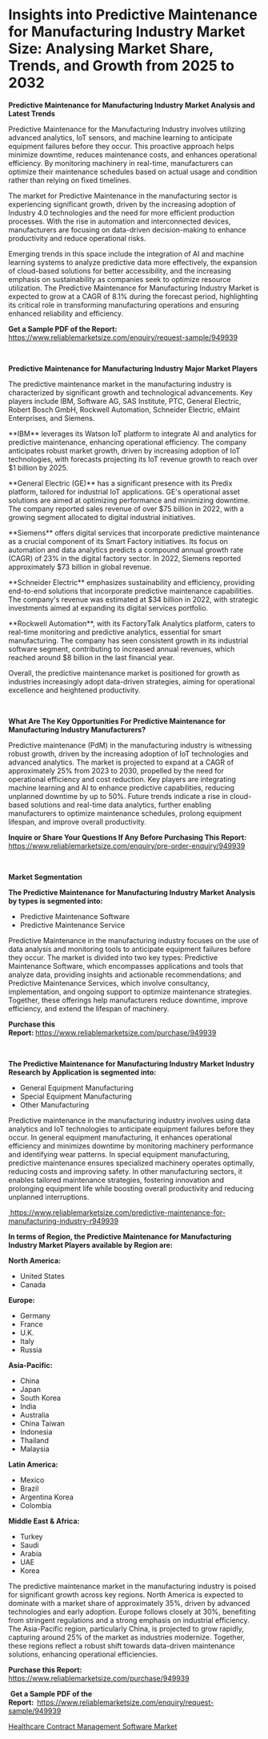 <p><h1>Insights into Predictive Maintenance for Manufacturing Industry Market Size: Analysing Market Share, Trends, and Growth from 2025 to 2032</h1></p><p><strong>Predictive Maintenance for Manufacturing Industry Market Analysis and Latest Trends</strong></p>
<p><p>Predictive Maintenance for the Manufacturing Industry involves utilizing advanced analytics, IoT sensors, and machine learning to anticipate equipment failures before they occur. This proactive approach helps minimize downtime, reduces maintenance costs, and enhances operational efficiency. By monitoring machinery in real-time, manufacturers can optimize their maintenance schedules based on actual usage and condition rather than relying on fixed timelines.</p><p>The market for Predictive Maintenance in the manufacturing sector is experiencing significant growth, driven by the increasing adoption of Industry 4.0 technologies and the need for more efficient production processes. With the rise in automation and interconnected devices, manufacturers are focusing on data-driven decision-making to enhance productivity and reduce operational risks. </p><p>Emerging trends in this space include the integration of AI and machine learning systems to analyze predictive data more effectively, the expansion of cloud-based solutions for better accessibility, and the increasing emphasis on sustainability as companies seek to optimize resource utilization. The Predictive Maintenance for Manufacturing Industry Market is expected to grow at a CAGR of 8.1% during the forecast period, highlighting its critical role in transforming manufacturing operations and ensuring enhanced reliability and efficiency.</p></p>
<p><strong>Get a Sample PDF of the Report:&nbsp;</strong> <a href="https://www.reliablemarketsize.com/enquiry/request-sample/949939?utm_campaign=2526&utm_medium=2&utm_source=Github&utm_content=ia&utm_term=05032025&utm_id=predictive-maintenance-for-manufacturing-industry">https://www.reliablemarketsize.com/enquiry/request-sample/949939</a></p>
<p>&nbsp;</p>
<p><strong>Predictive Maintenance for Manufacturing Industry Major Market Players</strong></p>
<p><p>The predictive maintenance market in the manufacturing industry is characterized by significant growth and technological advancements. Key players include IBM, Software AG, SAS Institute, PTC, General Electric, Robert Bosch GmbH, Rockwell Automation, Schneider Electric, eMaint Enterprises, and Siemens.</p><p>**IBM** leverages its Watson IoT platform to integrate AI and analytics for predictive maintenance, enhancing operational efficiency. The company anticipates robust market growth, driven by increasing adoption of IoT technologies, with forecasts projecting its IoT revenue growth to reach over $1 billion by 2025.</p><p>**General Electric (GE)** has a significant presence with its Predix platform, tailored for industrial IoT applications. GE's operational asset solutions are aimed at optimizing performance and minimizing downtime. The company reported sales revenue of over $75 billion in 2022, with a growing segment allocated to digital industrial initiatives.</p><p>**Siemens** offers digital services that incorporate predictive maintenance as a crucial component of its Smart Factory initiatives. Its focus on automation and data analytics predicts a compound annual growth rate (CAGR) of 23% in the digital factory sector. In 2022, Siemens reported approximately $73 billion in global revenue.</p><p>**Schneider Electric** emphasizes sustainability and efficiency, providing end-to-end solutions that incorporate predictive maintenance capabilities. The company's revenue was estimated at $34 billion in 2022, with strategic investments aimed at expanding its digital services portfolio.</p><p>**Rockwell Automation**, with its FactoryTalk Analytics platform, caters to real-time monitoring and predictive analytics, essential for smart manufacturing. The company has seen consistent growth in its industrial software segment, contributing to increased annual revenues, which reached around $8 billion in the last financial year.</p><p>Overall, the predictive maintenance market is positioned for growth as industries increasingly adopt data-driven strategies, aiming for operational excellence and heightened productivity.</p></p>
<p>&nbsp;</p>
<p><strong>What Are The Key Opportunities For Predictive Maintenance for Manufacturing Industry Manufacturers?</strong></p>
<p><p>Predictive maintenance (PdM) in the manufacturing industry is witnessing robust growth, driven by the increasing adoption of IoT technologies and advanced analytics. The market is projected to expand at a CAGR of approximately 25% from 2023 to 2030, propelled by the need for operational efficiency and cost reduction. Key players are integrating machine learning and AI to enhance predictive capabilities, reducing unplanned downtime by up to 50%. Future trends indicate a rise in cloud-based solutions and real-time data analytics, further enabling manufacturers to optimize maintenance schedules, prolong equipment lifespan, and improve overall productivity.</p></p>
<p><strong>Inquire or Share Your Questions If Any Before Purchasing This Report:</strong> <a href="https://www.reliablemarketsize.com/enquiry/pre-order-enquiry/949939?utm_campaign=2526&utm_medium=2&utm_source=Github&utm_content=ia&utm_term=05032025&utm_id=predictive-maintenance-for-manufacturing-industry">https://www.reliablemarketsize.com/enquiry/pre-order-enquiry/949939</a></p>
<p>&nbsp;</p>
<p><strong>Market Segmentation</strong></p>
<p><strong>The Predictive Maintenance for Manufacturing Industry Market Analysis by types is segmented into:</strong></p>
<p><ul><li>Predictive Maintenance Software</li><li>Predictive Maintenance Service</li></ul></p>
<p><p>Predictive Maintenance in the manufacturing industry focuses on the use of data analysis and monitoring tools to anticipate equipment failures before they occur. The market is divided into two key types: Predictive Maintenance Software, which encompasses applications and tools that analyze data, providing insights and actionable recommendations; and Predictive Maintenance Services, which involve consultancy, implementation, and ongoing support to optimize maintenance strategies. Together, these offerings help manufacturers reduce downtime, improve efficiency, and extend the lifespan of machinery.</p></p>
<p><strong>Purchase this Report:&nbsp;</strong><a href="https://www.reliablemarketsize.com/purchase/949939?utm_campaign=2526&utm_medium=2&utm_source=Github&utm_content=ia&utm_term=05032025&utm_id=predictive-maintenance-for-manufacturing-industry">https://www.reliablemarketsize.com/purchase/949939</a></p>
<p>&nbsp;</p>
<p><strong>The Predictive Maintenance for Manufacturing Industry Market Industry Research by Application is segmented into:</strong></p>
<p><ul><li>General Equipment Manufacturing</li><li>Special Equipment Manufacturing</li><li>Other Manufacturing</li></ul></p>
<p><p>Predictive maintenance in the manufacturing industry involves using data analytics and IoT technologies to anticipate equipment failures before they occur. In general equipment manufacturing, it enhances operational efficiency and minimizes downtime by monitoring machinery performance and identifying wear patterns. In special equipment manufacturing, predictive maintenance ensures specialized machinery operates optimally, reducing costs and improving safety. In other manufacturing sectors, it enables tailored maintenance strategies, fostering innovation and prolonging equipment life while boosting overall productivity and reducing unplanned interruptions.</p></p>
<p><a href="https://www.reliablemarketsize.com/predictive-maintenance-for-manufacturing-industry-r949939?utm_campaign=2526&utm_medium=2&utm_source=Github&utm_content=ia&utm_term=05032025&utm_id=predictive-maintenance-for-manufacturing-industry">&nbsp;https://www.reliablemarketsize.com/predictive-maintenance-for-manufacturing-industry-r949939</a></p>
<p><strong>In terms of Region, the Predictive Maintenance for Manufacturing Industry Market Players available by Region are:</strong></p>
<p>
    <p> <strong> North America: </strong>
        <ul>
            <li>United States</li>
            <li>Canada</li>
        </ul>
        </p> 
    <p> <strong> Europe: </strong>
        <ul>
            <li>Germany</li>
            <li>France</li>
            <li>U.K.</li>
            <li>Italy</li>
            <li>Russia</li>
        </ul>
        </p> 
    <p> <strong> Asia-Pacific: </strong>
        <ul>
            <li>China</li>
            <li>Japan</li>
            <li>South Korea</li>
            <li>India</li>
            <li>Australia</li>
            <li>China Taiwan</li>
            <li>Indonesia</li>
            <li>Thailand</li>
            <li>Malaysia</li>
        </ul>
        </p> 
    <p> <strong> Latin America: </strong>
        <ul>
            <li>Mexico</li>
            <li>Brazil</li>
            <li>Argentina Korea</li>
            <li>Colombia</li>
        </ul>
        </p> 
    <p> <strong> Middle East & Africa: </strong>
        <ul>
            <li>Turkey</li>
            <li>Saudi</li>
            <li>Arabia</li>
            <li>UAE</li>
            <li>Korea</li>
        </ul>
    </p>
    </p>
<p><p>The predictive maintenance market in the manufacturing industry is poised for significant growth across key regions. North America is expected to dominate with a market share of approximately 35%, driven by advanced technologies and early adoption. Europe follows closely at 30%, benefiting from stringent regulations and a strong emphasis on industrial efficiency. The Asia-Pacific region, particularly China, is projected to grow rapidly, capturing around 25% of the market as industries modernize. Together, these regions reflect a robust shift towards data-driven maintenance solutions, enhancing operational efficiencies.</p></p>
<p><strong>Purchase this Report: </strong><a href="https://www.reliablemarketsize.com/purchase/949939?utm_campaign=2526&utm_medium=2&utm_source=Github&utm_content=ia&utm_term=05032025&utm_id=predictive-maintenance-for-manufacturing-industry">https://www.reliablemarketsize.com/purchase/949939</a></p>
<p>&nbsp;<strong>Get a Sample PDF of the Report:&nbsp;&nbsp;</strong><a href="https://www.reliablemarketsize.com/enquiry/request-sample/949939?utm_campaign=2526&utm_medium=2&utm_source=Github&utm_content=ia&utm_term=05032025&utm_id=predictive-maintenance-for-manufacturing-industry">https://www.reliablemarketsize.com/enquiry/request-sample/949939</a></p>
<p><strong></strong></p>
<p><p><a href="https://github.com/lizamflotow/Market-Research-Report-List-1/blob/main/healthcare-contract-management-software-market.md?utm_campaign=2526&utm_medium=2&utm_source=Github&utm_content=ia&utm_term=05032025&utm_id=predictive-maintenance-for-manufacturing-industry">Healthcare Contract Management Software Market</a></p></p>